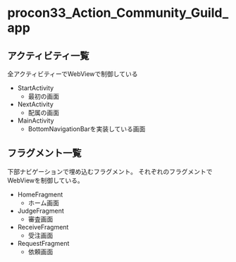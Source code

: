 # procon33_Action_Community_Guild_app

## アクティビティ一覧
全アクティビティーでWebViewで制御している
- StartActivity
    - 最初の画面
- NextActivity
    - 配属の画面
- MainActivity
    - BottomNavigationBarを実装している画面

## フラグメント一覧
下部ナビゲーションで埋め込むフラグメント。
それぞれのフラグメントでWebViewを制御している。
- HomeFragment
    - ホーム画面
- JudgeFragment
    - 審査画面
- ReceiveFragment
    - 受注画面
- RequestFragment
    - 依頼画面